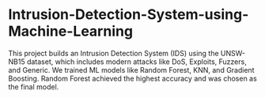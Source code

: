 # Intrusion-Detection-System-using-Machine-Learning
This project builds an Intrusion Detection System (IDS) using the UNSW-NB15 dataset, which includes modern attacks like DoS, Exploits, Fuzzers, and Generic. We trained ML models like Random Forest, KNN, and Gradient Boosting. Random Forest achieved the highest accuracy and was chosen as the final model.
